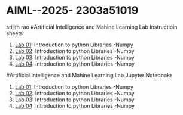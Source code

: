 # AIML--2025- 2303a51019
srijith rao
#Artificial Intelligence and Mahine Learning Lab Instructioin sheets
1. [Lab 01](): Introduction to python Libraries -Numpy
1. [Lab 02](): Introduction to python Libraries -Numpy
1. [Lab 03](): Introduction to python Libraries -Numpy
1. [Lab 04](): Introduction to python Libraries -Numpy


#Artificial Intelligence and Mahine Learning Lab Jupyter Notebooks
1. [Lab 01](): Introduction to python Libraries -Numpy
1. [Lab 02](): Introduction to python Libraries -Numpy
1. [Lab 03](): Introduction to python Libraries -Numpy
1. [Lab 04](): Introduction to python Libraries -Numpy
